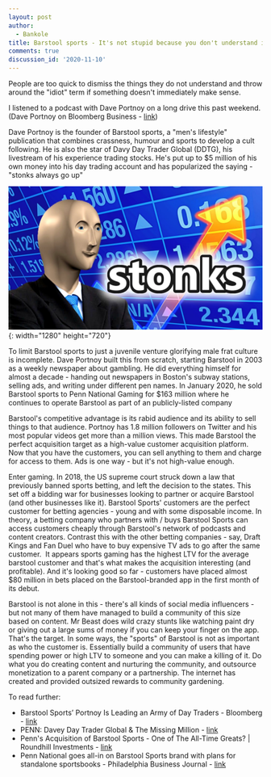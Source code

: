 ```yaml
---
layout: post
author:
  - Bankole
title: Barstool sports - It's not stupid because you don't understand it.
comments: true
discussion_id: '2020-11-10'
---
```


People are too quick to dismiss the things they do not understand and throw around the "idiot" term if something doesn't immediately make sense.

I listened to a podcast with Dave Portnoy on a long drive this past weekend. (Dave Portnoy on Bloomberg Business - [link](https://www.bloomberg.com/news/audio/2020-10-02/dave-portnoy-on-the-business-of-sports-media-podcast))

Dave Portnoy is the founder of Barstool sports, a "men's lifestyle" publication that combines crassness, humour and sports to develop a cult following. He is also the star of Davy Day Trader Global (DDTG), his livestream of his experience trading stocks. He's put up to $5 million of his own money into his day trading account and has popularized the saying - "stonks always go up"

![](/uploads/maxresdefault.jpg){: width="1280" height="720"}

To limit Barstool sports to just a juvenile venture glorifying male frat culture is incomplete. Dave Portnoy built this from scratch, starting Barstool in 2003 as a weekly newspaper about gambling. He did everything himself for almost a decade - handing out newspapers in Boston's subway stations, selling ads, and writing under different pen names. In January 2020, he sold Barstool sports to Penn National Gaming for $163 million where he continues to operate Barstool as part of an publicly-listed company

Barstool's competitive advantage is its rabid audience and its ability to sell things to that audience. Portnoy has 1.8 million followers on Twitter and his most popular videos get more than a million views. This made Barstool the perfect acquisition target as a high-value customer acquisition platform. Now that you have the customers, you can sell anything to them and charge for access to them. Ads is one way - but it's not high-value enough.

Enter gaming. In 2018, the US supreme court struck down a law that previously banned sports betting, and left the decision to the states. This set off a bidding war for businesses looking to partner or acquire Barstool (and other businesses like it). Barstool Sports' customers are the perfect customer for betting agencies - young and with some disposable income. In theory, a betting company who partners with / buys Barstool Sports can access customers cheaply through Barstool's network of podcasts and content creators. Contrast this with the other betting companies - say, Draft Kings and Fan Duel who have to buy expensive TV ads to go after the same customer.&nbsp; It appears sports gaming has the highest LTV for the average barstool customer and that's what makes the acquisition interesting (and profitable). And it's looking good so far - customers have placed almost $80 million in bets placed on the Barstool-branded app in the first month of its debut.

Barstool is not alone in this - there's all kinds of social media influencers - but not many of them have managed to build a community of this size based on content. Mr Beast does wild crazy stunts like watching paint dry or giving out a large sums of money if you can keep your finger on the app. That's the target. In some ways, the "sports" of Barstool is not as important as who the customer is. Essentially build a community of users that have spending power or high LTV to someone and you can make a killing of it. Do what you do creating content and nurturing the community, and outsource monetization to a parent company or a partnership. The internet has created and provided outsized rewards to community gardening.

To read further:

* Barstool Sports’ Portnoy Is Leading an Army of Day Traders - Bloomberg - [link](https://www.bloomberg.com/news/articles/2020-06-12/barstool-sports-dave-portnoy-is-leading-an-army-of-day-traders)
* PENN: Davey Day Trader Global & The Missing Million - [link](https://stocknews.com/news/penn-davey-day-trader-global-the-missing-million/)
* Penn's Acquisition of Barstool Sports - One of The All-Time Greats? \| Roundhill Investments - [link](https://www.roundhillinvestments.com/research/sportsbetting/penn-acquisition-of-barstool-sports)
* Penn National goes all-in on Barstool Sports brand with plans for standalone sportsbooks - Philadelphia Business Journal - [link](https://www.bizjournals.com/philadelphia/news/2020/10/30/penn-national-barstool-plans-sportsbooks-michigan.html)

&nbsp;